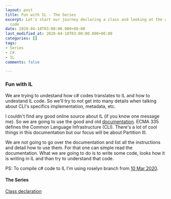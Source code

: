 ```yaml
---
layout: post
title: Fun with IL - The Series
excerpt: Let's start our journey declaring a class and looking at the generated IL
  code
date: 2020-04-18T03:00:00.000+00:00
last_modified_at: 2020-04-18T03:00:00.000+00:00
categories: []
tags:
- Series
- C#
- IL
comments: false

---
```

### Fun with IL

We are trying to undestand how c# codes translates to IL  and how to undestand IL code. So we'll try to not get into many details when talking about CLI's specifics implementation, metadata, etc.

I couldn't find any good online source about IL (if you know one message me). So we are going to use the good and old [documentation](https://www.ecma-international.org/publications/standards/Ecma-335.htm "Ecma 335"). ECMA 335 defines the Common Language Infrastructure (CLI). There's a lot of cool things in this documentation but our focus will be about Partition III.

We are not going to go over the documentation and list all the instructions and detail how to use them. For that one can simple read the documentation. What we are going to do is to write some code, looks how it is writing in IL and than try to understand that code.

PS: To compile c# code to IL I'm using roselyn branch from [10 Mar 2020](https://github.com/dotnet/roslyn/commit/441c154b27eafc9ed04feda1786f0f07ce448f14 " Commit #42303").

#### The Series

[Class declaration](https://sena.codes/2020/04/18/fun-with-il-chapter-0-class-declaration.html "Class Deraclaration")